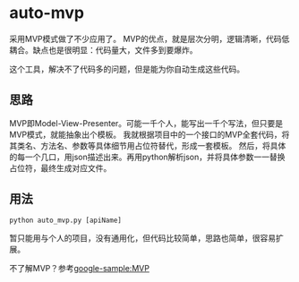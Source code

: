 # auto-mvp

采用MVP模式做了不少应用了。
MVP的优点，就是层次分明，逻辑清晰，代码低耦合。缺点也是很明显：代码量大，文件多到要爆炸。

这个工具，解决不了代码多的问题，但是能为你自动生成这些代码。

## 思路
MVP即Model-View-Presenter。可能一千个人，能写出一千个写法，但只要是MVP模式，就能抽象出个模板。
我就根据项目中的一个接口的MVP全套代码，将其类名、方法名、参数等具体细节用占位符替代，形成一套模板。
然后，将具体的每一个几口，用json描述出来。再用python解析json，并将具体参数一一替换占位符，最终生成对应文件。

## 用法
```python auto_mvp.py [apiName]```

暂只能用与个人的项目，没有通用化，但代码比较简单，思路也简单，很容易扩展。


不了解MVP？参考[google-sample:MVP](https://github.com/googlesamples/android-architecture)